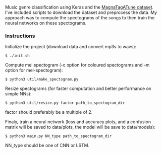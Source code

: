 Music genre classification using Keras and the [MagnaTagATune dataset](http://mirg.city.ac.uk/codeapps/the-magnatagatune-dataset). I've included scripts to download the dataset and preprocess the data. My approach was to compute the spectograms of the songs to then train the neural networks on these spectograms.

### Instructions

Initialize the project (download data and convert mp3s to wavs):
```
$ ./init.sh
```

Compute mel spectogram (-c option for coloured spectograms and -m option for mel-spectogram):
```
$ python3 util/make_spectogram.py
```

Resize spectograms (for faster computation and better performance on simple NNs):
```
$ python3 util/resize.py factor path_to_spectogram_dir
```
factor should preferably be a multiple of 2.

Finaly, train a neural network (loss and accuracy plots, and a confusion matrix will be saved to data/plots, the model will be save to data/models):
```
$ python3 main.py NN_type path_to_spectogram_dir
```
NN_type should be one of CNN or LSTM.
